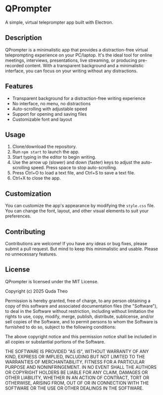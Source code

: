 

# QPrompter

A simple, virtual teleprompter app built with Electron.

## Description

QPrompter is a minimalistic app that provides a distraction-free virtual teleprompting experience on your PC/laptop. 
It's the ideal tool for online meetings, interviews, presentations, live streaming, or producing pre-recorded content.
With a transparent background and a minimalistic interface, you can focus on your writing without any distractions.

## Features

* Transparent background for a distraction-free writing experience
* No interface, no menu, no distractions
* Auto-scrolling with adjustable speed
* Support for opening and saving files
* Customizable font and layout

## Usage

1. Clone/download the repository.
2. Run `npm start` to launch the app.
3. Start typing in the editor to begin writing.
4. Use the arrow up (slower) and down (faster) keys to adjust the auto-scrolling speed. Press space to stop auto-scrolling.
5. Press Ctrl+O to load a text file, and Ctrl+S to save a text file.
6. Ctrl+X to close the app.

## Customization

You can customize the app's appearance by modifying the `style.css` file. You can change the font, layout, and other visual elements to suit your preferences.


## Contributing

Contributions are welcome! If you have any ideas or bug fixes, please submit a pull request.
But mind to keep this minimalistic and usable. Please no unnecessary features.

## License

QPrompter is licensed under the MIT License.

Copyright (c) 2025 Quda Theo

Permission is hereby granted, free of charge, to any person obtaining a copy
of this software and associated documentation files (the "Software"), to deal
in the Software without restriction, including without limitation the rights
to use, copy, modify, merge, publish, distribute, sublicense, and/or sell
copies of the Software, and to permit persons to whom the Software is
furnished to do so, subject to the following conditions:

The above copyright notice and this permission notice shall be included in all
copies or substantial portions of the Software.

THE SOFTWARE IS PROVIDED "AS IS", WITHOUT WARRANTY OF ANY KIND, EXPRESS OR
IMPLIED, INCLUDING BUT NOT LIMITED TO THE WARRANTIES OF MERCHANTABILITY,
FITNESS FOR A PARTICULAR PURPOSE AND NONINFRINGEMENT. IN NO EVENT SHALL THE
AUTHORS OR COPYRIGHT HOLDERS BE LIABLE FOR ANY CLAIM, DAMAGES OR OTHER
LIABILITY, WHETHER IN AN ACTION OF CONTRACT, TORT OR OTHERWISE, ARISING FROM,
OUT OF OR IN CONNECTION WITH THE SOFTWARE OR THE USE OR OTHER DEALINGS IN THE
SOFTWARE.
